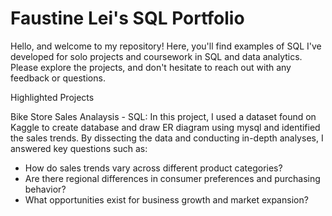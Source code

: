 # Faustine Lei's SQL Portfolio
Hello, and welcome to my repository! 
Here, you'll find examples of SQL I've developed for solo projects and coursework in SQL and data analytics. 
Please explore the projects, and don't hesitate to reach out with any feedback or questions.

Highlighted Projects

Bike Store Sales Analaysis - SQL: In this project, I used a dataset found on Kaggle to create database and draw ER diagram using mysql and identified the sales trends. By dissecting the data and conducting in-depth analyses, I answered key questions such as:

- How do sales trends vary across different product categories?
- Are there regional differences in consumer preferences and purchasing behavior?
- What opportunities exist for business growth and market expansion?
